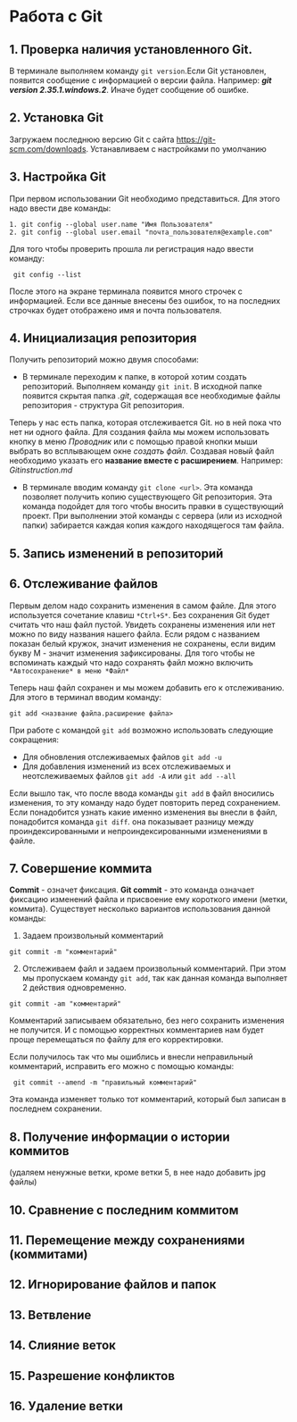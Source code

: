 # Работа с Git
## 1. Проверка наличия установленного Git.

В терминале выполняем команду `git version`.Если Git установлен, появится сообщение с информацией о версии файла. Например: *__git version 2.35.1.windows.2__*. Иначе будет сообщение об ошибке.


## 2. Установка Git

Загружаем последнюю версию Git с сайта https://git-scm.com/downloads. Устанавливаем с настройками по умолчанию

## 3. Настройка Git

При первом использовании Git необходимо представиться. Для этого надо ввести две команды:
```
1. git config --global user.name "Имя Пользователя"
2. git config --global user.email "почта_пользователя@example.com"
```
Для того чтобы проверить прошла ли регистрация надо ввести команду:
```
 git config --list 
 ```
После этого на экране терминала появится много строчек с информацией.  Если все данные внесены без ошибок, то на последних строчках будет отображено имя и почта пользователя. 

## 4. Инициализация репозитория

Получить репозиторий можно двумя способами:
* В терминале переходим к папке, в которой хотим создать репозиторий. Выполняем команду `git init`. В исходной папке появится скрытая папка *.git*, содержащая все необходимые файлы репозитория - структура Git репозитория.

Теперь у нас есть папка, которая отслеживается Git. но в ней пока что нет ни одного файла. Для создания файла мы можем использовать кнопку в меню *Проводник* или с помощью правой кнопки мыши выбрать во всплывающем окне *создать файл*. Создавая новый файл необходимо указать его **название вместе с расширением**. Например: *Gitinstruction.md*
* В терминале вводим команду `git clone <url>`. Эта команда позволяет получить копию существующего Git репозитория. Эта команда подойдет для того чтобы вносить правки в существующий проект. При выполнении этой команды с сервера (или из исходной папки) забирается каждая копия каждого находящегося там файла. 


## 5. Запись изменений в репозиторий

## 6. Отслеживание файлов

Первым делом надо сохранить изменения в самом файле. Для этого используется сочетание клавиш `*Ctrl+S*`. Без сохранения Git будет считать что наш файл пустой. Увидеть сохранены изменения или нет можно по виду названия нашего файла. Если рядом с названием показан белый кружок, значит изменения не сохранены, если видим букву М - значит изменения зафиксированы. 
Для того чтобы не вспоминать каждый что надо сохранять файл можно включить `*Автосохранение* в меню *Файл*`

Теперь наш файл сохранен и мы можем добавить его к отслеживанию. Для этого в терминал вводим команду:
```
git add <название файла.расширение файла>
```
При работе с командой `git add` возможно использовать следующие сокращения:

* Для обновления отслеживаемых файлов `git add -u`
* Для добавления изменений из всех отслеживаемых и неотслеживаемых файлов `git add -A` или `git add --all`

Если вышло так, что после ввода команды `git add` в файл вносились изменения, то эту команду надо будет повторить перед сохранением. Если понадобится узнать какие именно изменения вы внесли в файл, понадобится команда `git diff`. она показывает разницу между проиндексированными и непроиндексированными изменениями в файле.


## 7. Совершение коммита
**Commit** - означет фиксация. **Git commit** - это команда означает фиксацию изменений файла и присвоение ему короткого имени (метки, коммита). Существует несколько вариантов использования данной команды:

1. Задаем произвольный комментарий
```
git commit -m "комментарий"
```
2. Отслеживаем файл и задаем произвольный комментарий. При этом мы пропускаем команду `git add`, так как данная команда выполняет 2 действия одновременно.
```
git commit -am "комментарий"
```
Комментарий записываем обязательно, без него сохранить изменения не получится. И с помощью корректных комментариев нам будет проще перемещаться по файлу для его корректировки. 

Если получилось так что мы ошиблись и внесли неправильный комментарий, исправить его можно с помощью команды:
```
 git commit --amend -m "правильный комментарий"
 ```
 Эта команда изменяет только тот комментарий, который был записан в последнем сохранении. 



## 8. Получение информации о истории коммитов
(удаляем ненужные ветки, кроме ветки 5, в нее надо добавить jpg файлы)

## 10. Сравнение с последним коммитом

## 11. Перемещение между сохранениями (коммитами)

## 12. Игнорирование файлов и папок

## 13. Ветвление

## 14. Слияние веток

## 15. Разрешение конфликтов

## 16. Удаление ветки